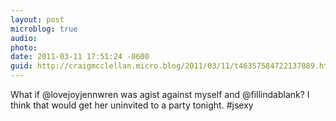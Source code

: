 ```yaml
---
layout: post
microblog: true
audio: 
photo: 
date: 2011-03-11 17:51:24 -0600
guid: http://craigmcclellan.micro.blog/2011/03/11/t46357584722137089.html
---
```

What if @lovejoyjennwren was agist against myself and @fillindablank? I think that would get her uninvited to a party tonight. #jsexy
